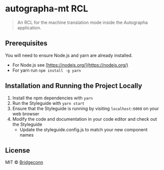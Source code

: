 # autographa-mt RCL

> An RCL for the machine translation mode inside the Autographa application.

## Prerequisites

You will need to ensure Node.js and yarn are already installed.

- For Node.js see [https://nodejs.org/](https://nodejs.org/)
- For yarn run `npm install -g yarn`

## Installation and Running the Project Locally

1. Install the npm dependencies with `yarn`
1. Run the Styleguide with `yarn start`
1. Ensure that the Styleguide is running by visiting `localhost:6060` on your web browser
1. Modify the code and documentation in your code editor and check out the Styleguide
   - Update the styleguide.config.js to match your new component names

## License

MIT © [Bridgeconn](https://github.com/Bridgeconn)
